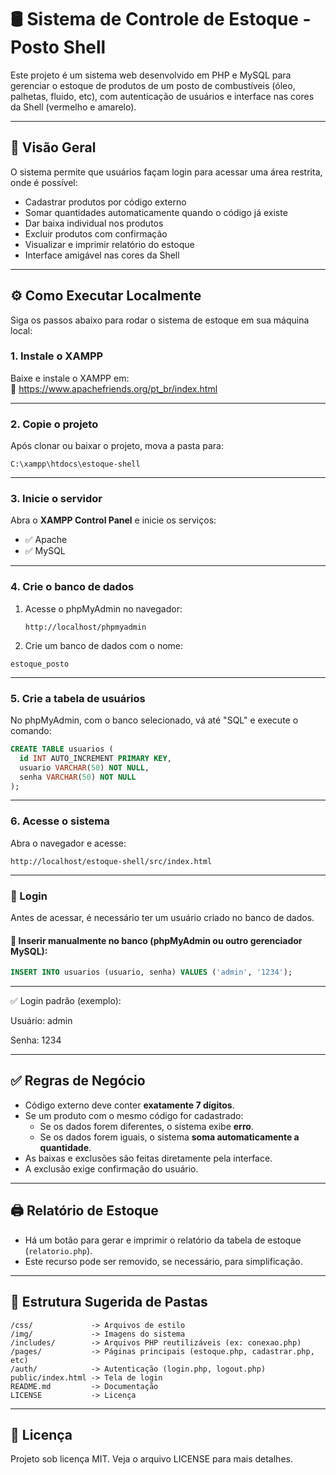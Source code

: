 
# 🛢️ Sistema de Controle de Estoque - Posto Shell

Este projeto é um sistema web desenvolvido em PHP e MySQL para gerenciar o estoque de produtos de um posto de combustíveis (óleo, palhetas, fluido, etc), com autenticação de usuários e interface nas cores da Shell (vermelho e amarelo).

---

## 🚀 Visão Geral

O sistema permite que usuários façam login para acessar uma área restrita, onde é possível:

- Cadastrar produtos por código externo 
- Somar quantidades automaticamente quando o código já existe
- Dar baixa individual nos produtos
- Excluir produtos com confirmação
- Visualizar e imprimir relatório do estoque
- Interface amigável nas cores da Shell

---

## ⚙️ Como Executar Localmente

Siga os passos abaixo para rodar o sistema de estoque em sua máquina local:

### 1. Instale o XAMPP

Baixe e instale o XAMPP em:  
🔗 https://www.apachefriends.org/pt_br/index.html

---

### 2. Copie o projeto

Após clonar ou baixar o projeto, mova a pasta para:

```
C:\xampp\htdocs\estoque-shell
```

---

### 3. Inicie o servidor

Abra o **XAMPP Control Panel** e inicie os serviços:

- ✅ Apache
- ✅ MySQL

---

### 4. Crie o banco de dados

1. Acesse o phpMyAdmin no navegador:
   ```
   http://localhost/phpmyadmin
   ```

2. Crie um banco de dados com o nome:

```
estoque_posto
```

---

### 5. Crie a tabela de usuários

No phpMyAdmin, com o banco selecionado, vá até "SQL" e execute o comando:

```sql
CREATE TABLE usuarios (
  id INT AUTO_INCREMENT PRIMARY KEY,
  usuario VARCHAR(50) NOT NULL,
  senha VARCHAR(50) NOT NULL
);
```

---

### 6. Acesse o sistema

Abra o navegador e acesse:

```
http://localhost/estoque-shell/src/index.html
```


---

### 👤 Login

Antes de acessar, é necessário ter um usuário criado no banco de dados.

#### 💾 Inserir manualmente no banco (phpMyAdmin ou outro gerenciador MySQL):


```sql
INSERT INTO usuarios (usuario, senha) VALUES ('admin', '1234');
```
---
✅ Login padrão (exemplo):

Usuário: admin

Senha: 1234

---

## ✅ Regras de Negócio

- Código externo deve conter **exatamente 7 dígitos**.
- Se um produto com o mesmo código for cadastrado:
  - Se os dados forem diferentes, o sistema exibe **erro**.
  - Se os dados forem iguais, o sistema **soma automaticamente a quantidade**.
- As baixas e exclusões são feitas diretamente pela interface.
- A exclusão exige confirmação do usuário.

---

## 🖨️ Relatório de Estoque

- Há um botão para gerar e imprimir o relatório da tabela de estoque (`relatorio.php`).
- Este recurso pode ser removido, se necessário, para simplificação.

---

## 📁 Estrutura Sugerida de Pastas

```
/css/             -> Arquivos de estilo
/img/             -> Imagens do sistema
/includes/        -> Arquivos PHP reutilizáveis (ex: conexao.php)
/pages/           -> Páginas principais (estoque.php, cadastrar.php, etc)
/auth/            -> Autenticação (login.php, logout.php)
public/index.html -> Tela de login
README.md         -> Documentação
LICENSE           -> Licença
```

---

## 📄 Licença

Projeto sob licença MIT. Veja o arquivo LICENSE para mais detalhes.







